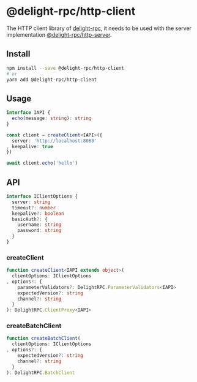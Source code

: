# @delight-rpc/http-client
The HTTP client library of [delight-rpc],
it needs to be used with the server implementation [@delight-rpc/http-server].

[delight-rpc]: https://www.npmjs.com/package/delight-rpc
[@delight-rpc/http-server]: https://www.npmjs.com/package/@delight-rpc/http-server


## Install
```sh
npm install --save @delight-rpc/http-client
# or
yarn add @delight-rpc/http-client
```

## Usage
```ts
interface IAPI {
  echo(message: string): string
}

const client = createClient<IAPI>({
  server: 'http://localhost:8080'
, keepalive: true
})

await client.echo('hello')
```

## API
```ts
interface IClientOptions {
  server: string
  timeout?: number
  keepalive?: boolean
  basicAuth?: {
    username: string
    password: string
  }
}
```

### createClient
```ts
function createClient<IAPI extends object>(
  clientOptions: IClientOptions
, options?: {
    parameterValidators?: DelightRPC.ParameterValidators<IAPI>
    expectedVersion?: string
    channel?: string
  }
): DelightRPC.ClientProxy<IAPI>
```

### createBatchClient
```ts
function createBatchClient(
  clientOptions: IClientOptions
, options?: {
    expectedVersion?: string
    channel?: string
  }
): DelightRPC.BatchClient
